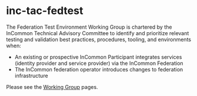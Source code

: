# inc-tac-fedtest

The Federation Test Environment Working Group is chartered by the InCommon Technical Advisory Committee to identify and prioritize relevant testing and validation best practices, procedures, tooling, and environments when:

* An existing or prospective InCommon Participant integrates services (identity provider and service provider) via the InCommon Federation 
* The InCommon federation operator introduces changes to federation infrastructure

Please see the [Working Group](https://spaces.at.internet2.edu/display/fedtestwg) pages.
